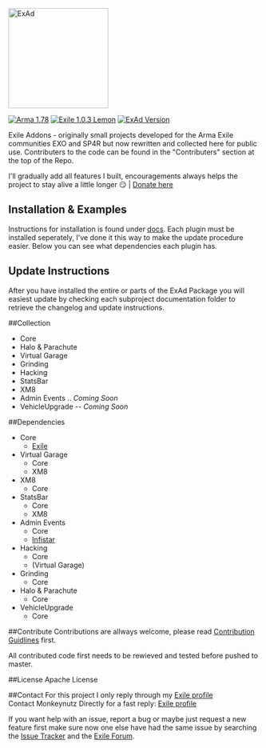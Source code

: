 <img src="logo.png" alt="ExAd" width="200" />

[![Arma 1.78](https://img.shields.io/badge/Arma-1.78-blue.svg)](https://dev.arma3.com/post/spotrep-00076) [![Exile 1.0.3 Lemon](https://img.shields.io/badge/Exile-1.0.3%20Lemon-yellow.svg)](http://www.exilemod.com/topic/22940-103-lemon/) [![ExAd Version](https://img.shields.io/badge/ExAd-v0.10.0%20Broccoli-green.svg)](http://bjanski.github.io/ExAd/)

Exile Addons - originally small projects developed for the Arma Exile communities EXO and SP4R but now rewritten and collected here for public use. Contributers to the code can be found in the "Contributers" section at the top of the Repo.

I'll gradually add all features I built, encouragements always helps the project to stay alive a little longer :smirk: | [Donate here](https://www.paypal.com/cgi-bin/webscr?cmd=_donations&business=jan%2ebabor%2e383%40gmail%2ecom&lc=GB&item_name=ExAd&currency_code=EUR&bn=PP%2dDonationsBF%3abtn_donate_SM%2egif%3aNonHosted)

## Installation & Examples
Instructions for installation is found under [docs](https://github.com/Bjanski/ExAd/tree/master/docs). 
Each plugin must be installed seperately, I've done it this way to make the update procedure easier. 
Below you can see what dependencies each plugin has. 

## Update Instructions
After you have installed the entire or parts of the ExAd Package you will easiest update by checking each subproject documentation folder to retrieve the changelog and update instructions. 

##Collection
  * Core
  * Halo & Parachute
  * Virtual Garage
  * Grinding
  * Hacking
  * StatsBar
  * XM8
  * Admin Events .. *Coming Soon*
  * VehicleUpgrade -- *Coming Soon*

##Dependencies
* Core
    * [Exile](http://www.exilemod.com/downloads/)
* Virtual Garage
    * Core
    * XM8
* XM8
    * Core
* StatsBar
    * Core
    * XM8
* Admin Events
    * Core
    * [Infistar](https://infistar.de/)
* Hacking
    * Core
    * (Virtual Garage)
* Grinding
    * Core
* Halo & Parachute
    * Core
* VehicleUpgrade
    * Core

##Contribute
Contributions are allways welcome, please read [Contribution Guidlines](CONTRIBUTING.md) first.

All contributed code first needs to be rewieved and tested before pushed to master. 

##License
Apache License

##Contact
For this project I only reply through my [Exile profile](http://www.exilemod.com/profile/7143-janski/)  
Contact Monkeynutz Directly for a fast reply: [Exile profile](http://www.exilemod.com/profile/61794-monkeynutz/)

If you want help with an issue, report a bug or maybe just request a new feature first make sure now one else have had the same issue by searching the [Issue Tracker](https://github.com/Bjanski/ExAd/issues) and the [Exile Forum](http://www.exilemod.com/).
